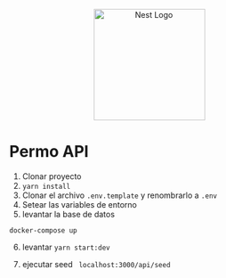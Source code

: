 <p align="center">
  <a href="http://nestjs.com/" target="blank"><img src="https://nestjs.com/img/logo-small.svg" width="200" alt="Nest Logo" /></a>
</p>

# Permo API
1. Clonar proyecto
2. ```yarn install```
3. Clonar el archivo ```.env.template``` y renombrarlo a ```.env```
4. Setear las variables de entorno
5. levantar la base de datos
```
docker-compose up
```
6. levantar ```yarn start:dev```

7. ejecutar seed ``` localhost:3000/api/seed```